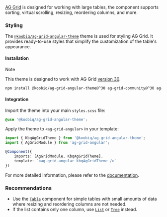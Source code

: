 [AG Grid](https://www.ag-grid.com/archive/30.2.0/angular-data-grid/) is designed for working with large tables, the component supports sorting, virtual scrolling, resizing, reordering columns, and more.

<!-- example(ag-grid-theme-overview) -->

### Styling

The [`@koobiq/ag-grid-angular-theme`](https://github.com/koobiq/data-grid/blob/main/packages/ag-grid-angular-theme/README.md) theme is used for styling AG Grid. It provides ready-to-use styles that simplify the customization of the table's appearance.

#### Installation

<div class="kbq-callout kbq-callout_theme">
<div class="kbq-callout__header">Note</div>
<div class="kbq-callout__content kbq-docs-element-last-child-margin-bottom-0">

This theme is designed to work with AG Grid [version 30](https://github.com/ag-grid/ag-grid/tree/v30.2.1).

```bash
npm install @koobiq/ag-grid-angular-theme@^30 ag-grid-community@^30 ag-grid-angular@^30
```

</div>
</div>

#### Integration

Import the theme into your main `styles.scss` file:

```scss
@use '@koobiq/ag-grid-angular-theme';
```

Apply the theme to `<ag-grid-angular>` in your template:

```ts
import { KbqAgGridTheme } from '@koobiq/ag-grid-angular-theme';
import { AgGridModule } from 'ag-grid-angular';

@Component({
    imports: [AgGridModule, KbqAgGridTheme],
    template: `<ag-grid-angular kbqAgGridTheme />`
})
```

For more detailed information, please refer to the [documentation](https://github.com/koobiq/data-grid/blob/main/packages/ag-grid-angular-theme/README.md).

### Recommendations

-   Use the [`Table`](/en/components/table) component for simple tables with small amounts of data where resizing and reordering columns are not needed.
-   If the list contains only one column, use [`List`](/en/components/list) or [`Tree`](/en/components/tree) instead.
